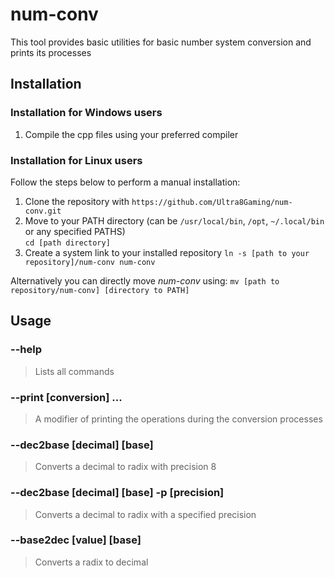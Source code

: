 # num-conv
This tool provides basic utilities for basic number system conversion and prints its processes

## Installation
### Installation for Windows users
1. Compile the cpp files using your preferred compiler

### Installation for Linux users
Follow the steps below to perform a manual installation:
1. Clone the repository with `https://github.com/Ultra8Gaming/num-conv.git`
3. Move to your PATH directory (can be `/usr/local/bin`, `/opt`, `~/.local/bin` or any specified PATHS)  
   `cd [path directory]`
5. Create a system link to your installed repository
   `ln -s [path to your repository]/num-conv num-conv`

Alternatively you can directly move *num-conv* using: `mv [path to repository/num-conv] [directory to PATH]`

## Usage
### --help
> Lists all commands 
### --print [conversion] ...
> A modifier of printing the operations during the conversion processes 
### --dec2base [decimal] [base] 
> Converts a decimal to radix with precision 8

### --dec2base [decimal] [base] -p [precision]
> Converts a decimal to radix with a specified precision

### --base2dec [value] [base]
> Converts a radix to decimal

